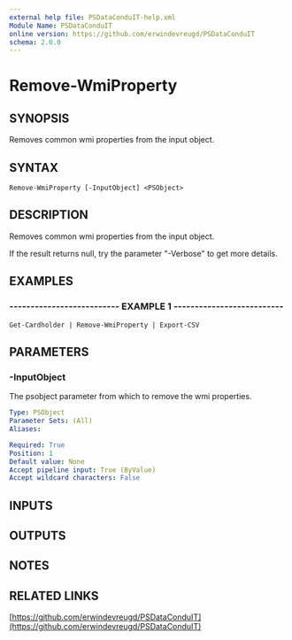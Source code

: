 ```yaml
---
external help file: PSDataConduIT-help.xml
Module Name: PSDataConduIT
online version: https://github.com/erwindevreugd/PSDataConduIT
schema: 2.0.0
---
```


# Remove-WmiProperty

## SYNOPSIS
Removes common wmi properties from the input object.

## SYNTAX

```
Remove-WmiProperty [-InputObject] <PSObject>
```

## DESCRIPTION
Removes common wmi properties from the input object.

If the result returns null, try the parameter "-Verbose" to get more details.

## EXAMPLES

### -------------------------- EXAMPLE 1 --------------------------
```
Get-Cardholder | Remove-WmiProperty | Export-CSV
```

## PARAMETERS

### -InputObject
The psobject parameter from which to remove the wmi properties.

```yaml
Type: PSObject
Parameter Sets: (All)
Aliases: 

Required: True
Position: 1
Default value: None
Accept pipeline input: True (ByValue)
Accept wildcard characters: False
```

## INPUTS

## OUTPUTS

## NOTES

## RELATED LINKS

[https://github.com/erwindevreugd/PSDataConduIT](https://github.com/erwindevreugd/PSDataConduIT)

